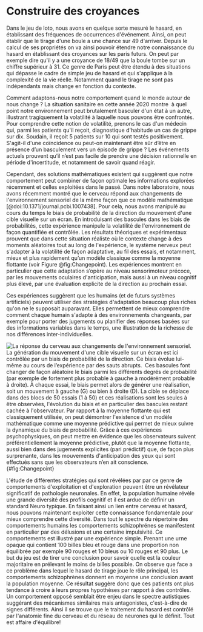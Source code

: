 # Construire des croyances

Dans le jeu de loto, nous avons en quelque sorte mesuré le hasard, en établissant des fréquences de occurrences d'événement. Ainsi, on peut établir que le tirage d'une boule a une chance sur 49 d'arriver. Depuis le calcul de ses propriétés on va ainsi pouvoir étendre notre connaissance du hasard en établissant des croyances sur les paris futurs. On peut par exemple dire qu'il y a une croyance de 18/49 que la boule tombe sur un chiffre supérieur à 31. Ce genre de Paris peut être étendu à des situations qui dépasse le cadre de simple jeu de hasard et qui s'applique à la complexité de la vie réelle. Notamment quand le tirage ne sont pas indépendants mais change en fonction du contexte.

Comment adaptons-nous notre comportement quand le monde autour de nous change ? La situation sanitaire en cette année 2020 montre  à quel point notre environnement peut brutalement basculer d'un état à un autre, illustrant tragiquement la volatilité à laquelle nous pouvons être confrontés. Pour comprendre cette notion de volatilité, prenons le cas d'un médecin qui, parmi les patients qu'il reçoit, diagnostique d'habitude un cas de grippe sur dix. Soudain, il reçoit 5 patients sur 10 qui sont testés positivement. S'agit-il d'une coïncidence ou peut-on maintenant être sûr d’être en présence d’un basculement vers un épisode de grippe ? Les événements actuels prouvent qu’il n’est pas facile de prendre une décision rationnelle en période d'incertitude, et notamment de savoir quand réagir.

Cependant, des solutions mathématiques existent qui suggèrent que notre comportement peut combiner de façon optimale les informations explorées récemment et celles exploitées dans le passé. Dans notre laboratoire, nous avons récemment montré que le cerveau répond aux changements de l'environnement sensoriel de la même façon que ce modèle mathématique [@doi:10.1371/journal.pcbi.1007438]. Pour cela, nous avons manipulé au cours du temps le biais de probabilité de la direction du mouvement d'une cible visuelle sur un écran. En introduisant des bascules dans les biais de probabilités, cette expérience manipule la volatilité de l'environnement de façon quantifiée et contrôlée. Les résultats théoriques et expérimentaux prouvent que dans cette situation réaliste où le contexte change à des moments aléatoires tout au long de l'expérience, le système nerveux peut s'adapter à la volatilité de façon adaptative, au fil des essais, et notamment, mieux et plus rapidement qu’un modèle classique comme la moyenne flottante (voir Figure @fig:Changepoint). Les expériences montrent en particulier que cette adaptation s’opère au niveau sensorimoteur précoce, par les mouvements oculaires d'anticipation, mais aussi à un niveau cognitif plus élevé, par une évaluation explicite de la direction au prochain essai.

Ces expériences suggèrent que les humains (et de futurs systèmes artificiels) peuvent utiliser des stratégies d'adaptation beaucoup plus riches qu'on ne le supposait auparavant. Elles permettent de mieux comprendre comment chaque humain s'adapte à des environnements changeants, par exemple pour porter des jugements ou planifier des réponses basées sur des informations variables dans le temps, une illustration de la richesse de nos différences inter-individuelles.

![
**La réponse du cerveau aux changements de l'environnement sensoriel.**
La génération du mouvement d'une cible visuelle sur un écran est ici contrôlée par un biais de probabilité de la direction. Ce biais évolue lui-même au cours de l’expérience par des sauts abrupts.  Ces bascules font changer de façon aléatoire le biais parmi les différents degrés de probabilité (par exemple de fortement plus probable à gauche à modérément probable à droite). À chaque essai, le biais permet alors de générer une réalisation, soit un mouvement à gauche (G) ou bien à droite (D). La cible se déplace dans des blocs de 50 essais (1 à 50) et ces réalisations sont les seules à être observées, l'évolution du biais et en particulier des bascules restant cachée à l'observateur. Par rapport à la moyenne flottante qui est classiquement utilisée, on peut démontrer l'existence d'un modèle mathématique comme une moyenne prédictive qui permet de mieux suivre la dynamique du biais de probabilité. Grâce à ces expériences psychophysiques, on peut mettre en évidence que les observateurs suivent préférentiellement la moyenne prédictive, plutôt que la moyenne flottante, aussi bien dans des jugements explicites (pari prédictif) que, de façon plus surprenante, dans les mouvements d'anticipation des yeux qui sont effectués sans que les observateurs n’en ait conscience.
](https://raw.githubusercontent.com/laurentperrinet/PasturelMontagniniPerrinet2020/master/figures/synth%C3%A8se.svg "Changepoint"){#fig:Changepoint}

L'étude de différentes stratégies qui sont révélées par par ce genre de comportements d'exploitation et d'exploration peuvent être un révélateur significatif de pathologie neuronales. En effet, la population humaine révèle une grande diversité des profils cognitif et il est ardue de définir un standard Neuro typique. En faisant ainsi un lien entre cerveau et hasard, nous pouvons maintenant exploiter cette connaissance fondamentale pour mieux comprendre cette diversité. Dans tout le spectre du répertoire des comportements humains les comportements schizophrénes se manifestent en particulier par des délusions et une certaine impulsivité. Ce comportements est illustré par une expérience simple. Prenant une urne opaque qui contient 100 billes bleu et rouge dans une proportion non équilibrée par exemple 90 rouges et 10 bleus ou 10 rouges et 90 plus. Le but du jeu est de tirer une conclusion pour savoir quelle est la couleur majoritaire en prélevant le moins de billes possible. On observe que face a ce problème dans lequel le hasard de tirage joue le rôle principal, les comportements schizophrènes donnent en moyenne une conclusion avant la population moyenne. Ce résultat suggère donc que ces patients ont plus tendance à croire à leurs propres hypothèses par rapport à des contrôles. Un comportement opposé semblait être enjeu dans le spectre autistiques suggérant des mécanismes similaires mais antagonistes, c'est-à-dire de signes différents. Ainsi il se trouve que le traitement du hasard est contrôlé par l'anatomie fine du cerveau et du réseau de neurones qui le définit. Tout est affaire d'équilibre!
